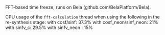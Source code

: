FFT-based time freeze, runs on Bela (github.com/BelaPlatform/Bela).

CPU usage of the `fft-calculation` thread when using the following in the re-synthesis stage:
with cosf/sinf: 37.3%
with cosf_neon/sinf_neon: 21%
with sinfv_c: 29.5%
with sinfv_neon : 15%

